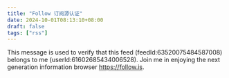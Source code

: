 ```yaml
---
title: "Follow 订阅源认证"
date: 2024-10-01T08:13:10+08:00
draft: false
tags: ["rss"]
---
```



This message is used to verify that this feed (feedId:63520075484587008) belongs to me (userId:61602685434006528). Join me in enjoying the next generation information browser https://follow.is.
